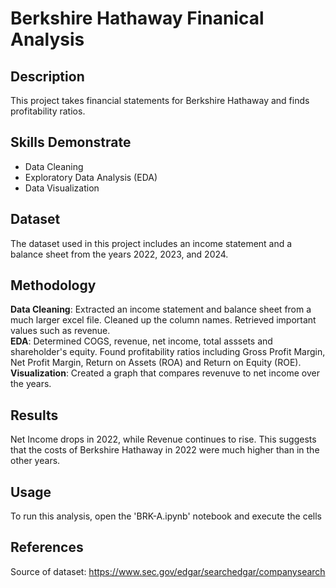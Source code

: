 # Berkshire Hathaway Finanical Analysis

## Description

This project takes financial statements for Berkshire Hathaway and finds profitability ratios.

## Skills Demonstrate
- Data Cleaning
- Exploratory Data Analysis (EDA)
- Data Visualization

## Dataset

The dataset used in this project includes an income statement and a balance sheet from the years 2022, 2023, and 2024.

## Methodology
**Data Cleaning**: Extracted an income statement and balance sheet from a much larger excel file. Cleaned up the column names.  Retrieved important values such as revenue. <br />
**EDA**: Determined COGS, revenue, net income, total asssets and shareholder's equity.  Found profitability ratios including Gross Profit Margin, Net Profit Margin, Return on Assets (ROA) and Return on Equity (ROE).  <br />
**Visualization**: Created a graph that compares revenuve to net income over the years.

## Results

Net Income drops in 2022, while Revenue continues to rise.  This suggests that the costs of Berkshire Hathaway in 2022 were much higher than in the other years.

## Usage 

To run this analysis, open the 'BRK-A.ipynb' notebook and execute the cells

## References

Source of dataset: https://www.sec.gov/edgar/searchedgar/companysearch
  
